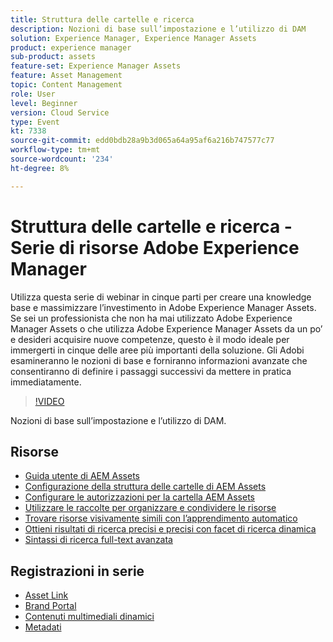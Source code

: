 ```yaml
---
title: Struttura delle cartelle e ricerca
description: Nozioni di base sull’impostazione e l’utilizzo di DAM
solution: Experience Manager, Experience Manager Assets
product: experience manager
sub-product: assets
feature-set: Experience Manager Assets
feature: Asset Management
topic: Content Management
role: User
level: Beginner
version: Cloud Service
type: Event
kt: 7338
source-git-commit: edd0bdb28a9b3d065a64a95af6a216b747577c77
workflow-type: tm+mt
source-wordcount: '234'
ht-degree: 8%

---
```


# Struttura delle cartelle e ricerca - Serie di risorse Adobe Experience Manager

Utilizza questa serie di webinar in cinque parti per creare una knowledge base e massimizzare l’investimento in Adobe Experience Manager Assets. Se sei un professionista che non ha mai utilizzato Adobe Experience Manager Assets o che utilizza Adobe Experience Manager Assets da un po’ e desideri acquisire nuove competenze, questo è il modo ideale per immergerti in cinque delle aree più importanti della soluzione. Gli Adobi esamineranno le nozioni di base e forniranno informazioni avanzate che consentiranno di definire i passaggi successivi da mettere in pratica immediatamente.

>[!VIDEO](https://video.tv.adobe.com/v/332135/?quality=12&learn=on&hidetitle=true)

Nozioni di base sull’impostazione e l’utilizzo di DAM.

## Risorse

* [Guida utente di AEM Assets](https://experienceleague.adobe.com/docs/experience-manager-65/assets/home.html)
* [Configurazione della struttura delle cartelle di AEM Assets](https://experienceleague.adobe.com/docs/experience-manager-learn/assets/configuring/baseline-folders.html)
* [Configurare le autorizzazioni per la cartella AEM Assets](https://experienceleague.adobe.com/docs/experience-manager-learn/assets/configuring/baseline-permissions.html?lang=it)
* [Utilizzare le raccolte per organizzare e condividere le risorse](https://experienceleague.adobe.com/docs/experience-manager-learn/assets/search-and-discovery/collections.html)
* [Trovare risorse visivamente simili con l’apprendimento automatico](https://experienceleague.adobe.com/docs/experience-manager-learn/assets/search-and-discovery/search.html)
* [Ottieni risultati di ricerca precisi e precisi con facet di ricerca dinamica](https://experienceleague.adobe.com/docs/experience-manager-learn/assets/search-and-discovery/search.html)
* [Sintassi di ricerca full-text avanzata](https://experienceleague.adobe.com/docs/experience-manager-64/assets/using/gql-search.html?lang=en#using)

## Registrazioni in serie

* [Asset Link](asset-link.md)
* [Brand Portal](brand-portal.md)
* [Contenuti multimediali dinamici](dynamic-media.md)
* [Metadati](metadata.md)

